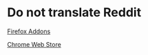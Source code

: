 # Do not translate Reddit


[Firefox Addons](https://addons.mozilla.org/en-US/firefox/addon/do-not-translate-reddit/)

[Chrome Web Store]()
